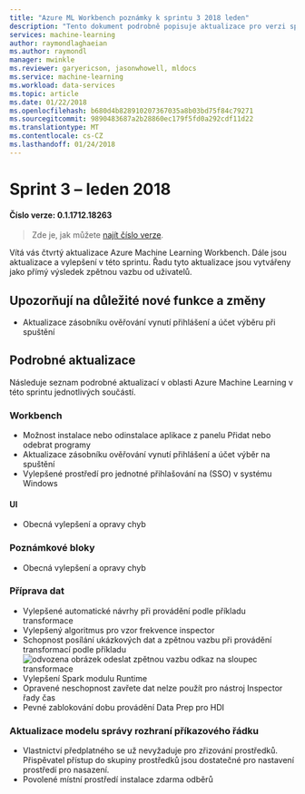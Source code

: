 ```yaml
---
title: "Azure ML Workbench poznámky k sprintu 3 2018 leden"
description: "Tento dokument podrobně popisuje aktualizace pro verzi sprintu 3 Azure ML"
services: machine-learning
author: raymondlaghaeian
ms.author: raymondl
manager: mwinkle
ms.reviewer: garyericson, jasonwhowell, mldocs
ms.service: machine-learning
ms.workload: data-services
ms.topic: article
ms.date: 01/22/2018
ms.openlocfilehash: b680d4b828910207367035a8b03bd75f84c79271
ms.sourcegitcommit: 9890483687a2b28860ec179f5fd0a292cdf11d22
ms.translationtype: MT
ms.contentlocale: cs-CZ
ms.lasthandoff: 01/24/2018
---
```

# <a name="sprint-3---january-2018"></a>Sprint 3 – leden 2018 

#### <a name="version-number-01171218263"></a>Číslo verze: 0.1.1712.18263

>Zde je, jak můžete [najít číslo verze](https://docs.microsoft.com/en-us/azure/machine-learning/preview/known-issues-and-troubleshooting-guide).

Vítá vás čtvrtý aktualizace Azure Machine Learning Workbench. Dále jsou aktualizace a vylepšení v této sprintu. Řadu tyto aktualizace jsou vytvářeny jako přímý výsledek zpětnou vazbu od uživatelů. 

## <a name="notable-new-features-and-changes"></a>Upozorňují na důležité nové funkce a změny
- Aktualizace zásobníku ověřování vynutí přihlášení a účet výběru při spuštění

## <a name="detailed-updates"></a>Podrobné aktualizace
Následuje seznam podrobné aktualizací v oblasti Azure Machine Learning v této sprintu jednotlivých součástí.

### <a name="workbench"></a>Workbench
- Možnost instalace nebo odinstalace aplikace z panelu Přidat nebo odebrat programy
- Aktualizace zásobníku ověřování vynutí přihlášení a účet výběr na spuštění
- Vylepšené prostředí pro jednotné přihlašování na (SSO) v systému Windows

#### <a name="ui"></a>UI
- Obecná vylepšení a opravy chyb

### <a name="notebooks"></a>Poznámkové bloky
- Obecná vylepšení a opravy chyb

### <a name="data-preparation"></a>Příprava dat 
- Vylepšené automatické návrhy při provádění podle příkladu transformace
- Vylepšený algoritmus pro vzor frekvence inspector
- Schopnost posílání ukázkových dat a zpětnou vazbu při provádění transformací podle příkladu ![odvozena obrázek odeslat zpětnou vazbu odkaz na sloupec transformace](media/release-notes-sprint-3/SendFeedbackFromDeriveColumn.png)
- Vylepšení Spark modulu Runtime
- Opravené neschopnost zavřete dat nelze použít pro nástroj Inspector řady čas 
- Pevné zablokování dobu provádění Data Prep pro HDI

### <a name="model-management-cli-updates"></a>Aktualizace modelu správy rozhraní příkazového řádku 
  - Vlastnictví předplatného se už nevyžaduje pro zřizování prostředků. Přispěvatel přístup do skupiny prostředků jsou dostatečné pro nastavení prostředí pro nasazení.
  - Povolené místní prostředí instalace zdarma odběrů 
